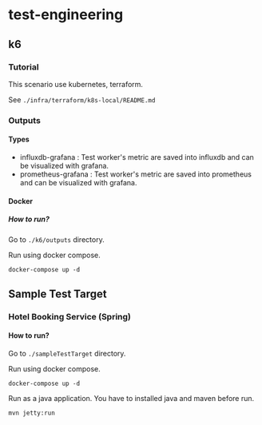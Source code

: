 # test-engineering

## k6

### Tutorial
This scenario use kubernetes, terraform.

See `./infra/terraform/k8s-local/README.md`


### Outputs
#### Types
* influxdb-grafana : Test worker's metric are saved into influxdb and can be visualized with grafana.
* prometheus-grafana : Test worker's metric are saved into prometheus and can be visualized with grafana.

#### Docker

##### How to run?
Go to `./k6/outputs` directory.

Run using docker compose.
```shell
docker-compose up -d
```

## Sample Test Target

### Hotel Booking Service (Spring)
#### How to run?
Go to `./sampleTestTarget` directory.

Run using docker compose.
```shell
docker-compose up -d
```

Run as a java application.
You have to installed java and maven before run.
```shell
mvn jetty:run
```
